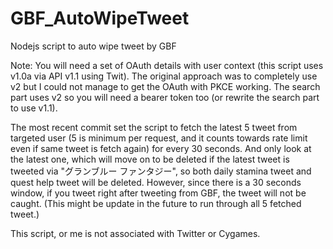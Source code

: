 # GBF_AutoWipeTweet
Nodejs script to auto wipe tweet by GBF

Note: You will need a set of OAuth details with user context (this script uses v1.0a via API v1.1 using Twit). The original approach was to completely use v2 but I could not manage to get the OAuth with PKCE working. The search part uses v2 so you will need a bearer token too (or rewrite the search part to use v1.1).

The most recent commit set the script to fetch the latest 5 tweet from targeted user (5 is minimum per request, and it counts towards rate limit even if same tweet is fetch again) for every 30 seconds. And only look at the latest one, which will move on to be deleted if the latest tweet is tweeted via "グランブルー ファンタジー", so both daily stamina tweet and quest help tweet will be deleted. However, since there is a 30 seconds window, if you tweet right after tweeting from GBF, the tweet will not be caught. (This might be update in the future to run through all 5 fetched tweet.)

This script, or me is not associated with Twitter or Cygames. 